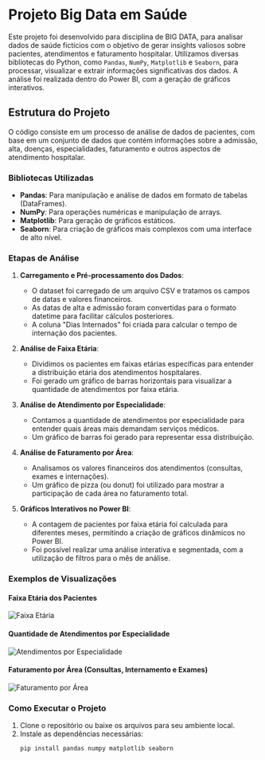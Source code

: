 # Projeto Big Data em Saúde

Este projeto foi desenvolvido para disciplina de BIG DATA, para analisar dados de saúde fictícios com o objetivo de gerar insights valiosos sobre pacientes, atendimentos e faturamento hospitalar. Utilizamos diversas bibliotecas do Python, como `Pandas`, `NumPy`, `Matplotlib` e `Seaborn`, para processar, visualizar e extrair informações significativas dos dados. A análise foi realizada dentro do Power BI, com a geração de gráficos interativos.

## Estrutura do Projeto

O código consiste em um processo de análise de dados de pacientes, com base em um conjunto de dados que contém informações sobre a admissão, alta, doenças, especialidades, faturamento e outros aspectos de atendimento hospitalar.

### Bibliotecas Utilizadas

- **Pandas**: Para manipulação e análise de dados em formato de tabelas (DataFrames).
- **NumPy**: Para operações numéricas e manipulação de arrays.
- **Matplotlib**: Para geração de gráficos estáticos.
- **Seaborn**: Para criação de gráficos mais complexos com uma interface de alto nível.

### Etapas de Análise

1. **Carregamento e Pré-processamento dos Dados**:
   - O dataset foi carregado de um arquivo CSV e tratamos os campos de datas e valores financeiros.
   - As datas de alta e admissão foram convertidas para o formato datetime para facilitar cálculos posteriores.
   - A coluna "Dias Internados" foi criada para calcular o tempo de internação dos pacientes.

2. **Análise de Faixa Etária**:
   - Dividimos os pacientes em faixas etárias específicas para entender a distribuição etária dos atendimentos hospitalares.
   - Foi gerado um gráfico de barras horizontais para visualizar a quantidade de atendimentos por faixa etária.

3. **Análise de Atendimento por Especialidade**:
   - Contamos a quantidade de atendimentos por especialidade para entender quais áreas mais demandam serviços médicos.
   - Um gráfico de barras foi gerado para representar essa distribuição.

4. **Análise de Faturamento por Área**:
   - Analisamos os valores financeiros dos atendimentos (consultas, exames e internações).
   - Um gráfico de pizza (ou donut) foi utilizado para mostrar a participação de cada área no faturamento total.

5. **Gráficos Interativos no Power BI**:
   - A contagem de pacientes por faixa etária foi calculada para diferentes meses, permitindo a criação de gráficos dinâmicos no Power BI.
   - Foi possível realizar uma análise interativa e segmentada, com a utilização de filtros para o mês de análise.

### Exemplos de Visualizações

#### Faixa Etária dos Pacientes

![Faixa Etária](./images/faixa_etaria.png)

#### Quantidade de Atendimentos por Especialidade

![Atendimentos por Especialidade](./images/atendimentos_especialidade.png)

#### Faturamento por Área (Consultas, Internamento e Exames)

![Faturamento por Área](./images/faturamento_areas.png)

### Como Executar o Projeto

1. Clone o repositório ou baixe os arquivos para seu ambiente local.
2. Instale as dependências necessárias:
   ```bash
   pip install pandas numpy matplotlib seaborn
